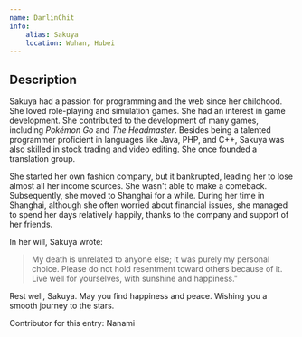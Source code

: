 ```yaml
---
name: DarlinChit
info:
    alias: Sakuya
    location: Wuhan, Hubei
---
```


## Description

Sakuya had a passion for programming and the web since her childhood. She loved role-playing and simulation games.
She had an interest in game development.
She contributed to the development of many games, including *Pokémon Go* and *The Headmaster*.
Besides being a talented programmer proficient in languages like Java, PHP, and C++, Sakuya was also skilled in stock trading and video editing.
She once founded a translation group.

She started her own fashion company, but it bankrupted, leading her to lose almost all her income sources.
She wasn't able to make a comeback.
Subsequently, she moved to Shanghai for a while.
During her time in Shanghai, although she often worried about financial issues, she managed to spend her days relatively happily, thanks to the company and support of her friends.

In her will, Sakuya wrote:
> My death is unrelated to anyone else; it was purely my personal choice. Please do not hold resentment toward others because of it. Live well for yourselves, with sunshine and happiness."

Rest well, Sakuya. May you find happiness and peace. Wishing you a smooth journey to the stars.

Contributor for this entry: Nanami
